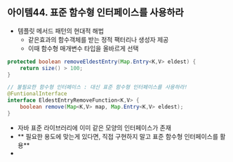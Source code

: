 ## 아이템44. 표준 함수형 인터페이스를 사용하라
* 템플릿 메서드 패턴의 현대적 해법
	* 같은효과의 함수객체를 받는 정적 팩터리나 생성자 제공
	* 이때 함수형 매개변수 타입을 올바르게 선택
```java
protected boolean removeEldestEntry(Map.Entry<K,V> eldest) { 
	return size() > 100;
}

// 불필요한 함수형 인터페이스 : 대신 표준 함수형 인터페이스를 사용하라!
@FuntionalInterface
interface EldestEntryRemoveFunction<K,V> {
	boolean remove(Map<K,V> map, Map.Entry<K,V> eldest);
}
```
* 자바 표준 라이브러리에 이미 같은 모양의 인터페이스가 존재
* ** 필요한 용도에 맞는게 있다면, 직접 구현하지 말고 표준 함수형 인터페이스를 활용**
* 
<!--stackedit_data:
eyJoaXN0b3J5IjpbLTIyNzc2NDM1MV19
-->